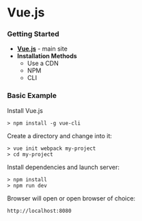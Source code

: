 # Vue.js

### Getting Started

- **[Vue.js](https://vuejs.org/)** - main site
- **Installation Methods**
	- Use a CDN
	- NPM
	- CLI

### Basic Example

Install Vue.js

	> npm install -g vue-cli

Create a directory and change into it:

	> vue init webpack my-project
	> cd my-project

Install dependencies and launch server:

	> npm install
	> npm run dev

Browser will open or open browser of choice:

	http://localhost:8080




